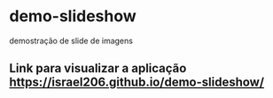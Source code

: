 # demo-slideshow
 demostração de slide de imagens 
## Link para visualizar a aplicação https://israel206.github.io/demo-slideshow/
